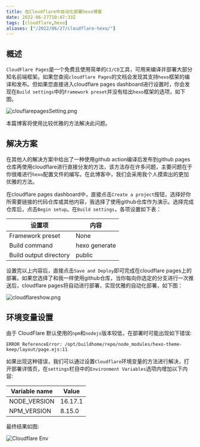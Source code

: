 ```yaml
---
title: 在Cloudflare中自动化部署hexo博客
date: 2022-06-27T10:47:33Z
tags: [cloudflare,hexo]
aliases: ["/2022/06/27/cloudflare-hexo/"]
---
```


## 概述

`CloudFlare Pages`是一个免费且使用简单的`CI/CD`工具，可用来编译并部署大部分知名前端框架。如果您查阅`cloudflare Pages`的文档会发现其支持`hexo`框架的编译和发布。但如果您直接进入cloudflare pages dashboard进行设置时，你会发现在`Build settings`中的`Framework preset`并没有给出`hexo`框架的选项，如下图。

![clouflarepagesSetting.png](https://img.gopic.xyz/clouflarepagesSetting.png)

本篇博客将使用比较优雅的方法解决此问题。

## 解决方案

在其他人的解决方案中给出了一种使用github action编译后发布到github pages仓库再使用cloudflare进行直接分发的方法，该方法存在许多问题，主要问题在于你很难进行`hexo`配置文件的编写。在此博客中，我们会采用我个人摸索出的更加优雅的方法。

在cloudflare pages dashboard中，直接点击`Create a project`按钮，选择好你所需要链接的代码仓库或其他内容，我选择了使用github仓库作为演示。选择完成仓库后，点击`Begin setup`。在`Build settings`，各项设置如下表：

| 设置项 | 内容 |
|--|--|
| Framework preset | None |
| Build command | hexo generate |
| Build output directory | public |

设置完以上内容后，直接点击`Save and Deploy`即可完成在cloudflare pages上的部署。如果您选择了和我一样使用github仓库，当你每向你选定的分支进行一次推送后，cloudflare pages将自动进行部署，实现优雅的自动化部署，如下图：

![cloudflareshow.png](https://img.gopic.xyz/cloudflareshow.png)

## 环境变量设置

由于 CloudFlare 默认使用的`npm`和`nodejs`版本较低，在部署时可能出现如下错误:
```log
ERROR ReferenceError: /opt/buildhome/repo/node_modules/hexo-theme-keep/layout/page.ejs:11
```

如果出现这种错误，我们可以通过设置`Cloudflare`环境变量的方法进行解决，打开部署详情页，在`settings`栏目中的`Environment Variables`选项内增加以下内容:

| Variable name | Value |
| -- | -- |
| NODE_VERSION | 16.17.1 |
| NPM_VERSION | 8.15.0 |

最终结果如图:

![Cloudflare Env](https://img.gopic.xyz/bd2a6e597e46d685f1c03bd561a56de1.png)
